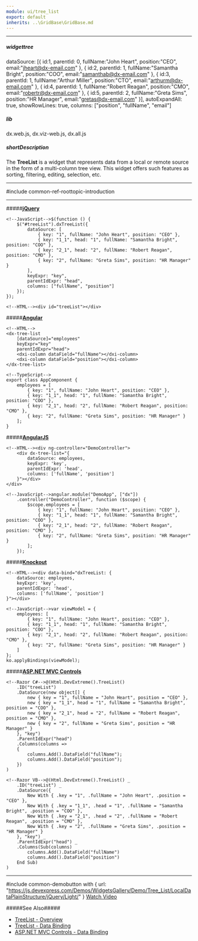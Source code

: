 ```yaml
---
module: ui/tree_list
export: default
inherits: ..\GridBase\GridBase.md
---
```

---
##### widgettree
dataSource: 
[{
      id:1, parentId: 0, fullName:"John Heart", position:"CEO", email:"jheart@dx-email.com"
    }, {
      id:2, parentId: 1, fullName:"Samantha Bright", position:"COO", email:"samanthab@dx-email.com"
    }, {
      id:3, parentId: 1, fullName:"Arthur Miller", position:"CTO", email:"arthurm@dx-email.com"
    }, {
      id:4, parentId: 1, fullName:"Robert Reagan", position:"CMO", email:"robertr@dx-email.com"
    }, {
      id:5, parentId: 2, fullName:"Greta Sims", position:"HR Manager", email:"gretas@dx-email.com"
}],
autoExpandAll: true,
showRowLines: true,
columns: ["position", "fullName", "email"]

##### lib
dx.web.js, dx.viz-web.js, dx.all.js

##### shortDescription
The **TreeList** is a widget that represents data from a local or remote source in the form of a multi-column tree view. This widget offers such features as sorting, filtering, editing, selection, etc.

---
#include common-ref-roottopic-introduction

---
#####[**jQuery**](/concepts/00%20Getting%20Started/10%20Widget%20Basics%20-%20jQuery/01%20Create%20and%20Configure%20a%20Widget.md '/Documentation/Guide/Getting_Started/Widget_Basics_-_jQuery/Create_and_Configure_a_Widget/')  

    <!--JavaScript-->$(function () {
        $("#treeList").dxTreeList({
            dataSource: [
                { key: "1", fullName: "John Heart", position: "CEO" }, 
                { key: "1_1", head: "1", fullName: "Samantha Bright", position: "COO" }, 
                { key: "2_1", head: "2", fullName: "Robert Reagan", position: "CMO" }, 
                { key: "2", fullName: "Greta Sims", position: "HR Manager" }
            ],
            keyExpr: "key",
            parentIdExpr: "head",
            columns: ["fullName", "position"]
        });
    });

    <!--HTML--><div id="treeList"></div>

#####[**Angular**](/concepts/00%20Getting%20Started/15%20Widget%20Basics%20-%20Angular/01%20Create%20and%20Configure%20a%20Widget.md '/Documentation/Guide/Getting_Started/Widget_Basics_-_Angular/Create_and_Configure_a_Widget/')  

    <!--HTML-->
    <dx-tree-list 
        [dataSource]="employees"
        keyExpr="key"
        parentIdExpr="head">
        <dxi-column dataField="fullName"></dxi-column>
        <dxi-column dataField="position"></dxi-column>
    </dx-tree-list>

    <!--TypeScript-->
    export class AppComponent {
        employees = [
            { key: "1", fullName: "John Heart", position: "CEO" }, 
            { key: "1_1", head: "1", fullName: "Samantha Bright", position: "COO" }, 
            { key: "2_1", head: "2", fullName: "Robert Reagan", position: "CMO" }, 
            { key: "2", fullName: "Greta Sims", position: "HR Manager" }
        ];
    }

#####[**AngularJS**](/concepts/00%20Getting%20Started/20%20Widget%20Basics%20-%20AngularJS/01%20Create%20and%20Configure%20a%20Widget.md '/Documentation/Guide/Getting_Started/Widget_Basics_-_AngularJS/Create_and_Configure_a_Widget/')  

    <!--HTML--><div ng-controller="DemoController">
        <div dx-tree-list="{
            dataSource: employees,
            keyExpr: 'key',
            parentIdExpr: 'head',
            columns: ['fullName', 'position']
        }"></div>
    </div>

    <!--JavaScript-->angular.module("DemoApp", ["dx"])
        .controller("DemoController", function ($scope) {
            $scope.employees = [
                { key: "1", fullName: "John Heart", position: "CEO" }, 
                { key: "1_1", head: "1", fullName: "Samantha Bright", position: "COO" }, 
                { key: "2_1", head: "2", fullName: "Robert Reagan", position: "CMO" }, 
                { key: "2", fullName: "Greta Sims", position: "HR Manager" }
            ];
        });

#####[**Knockout**](/concepts/00%20Getting%20Started/25%20Widget%20Basics%20-%20Knockout/01%20Create%20and%20Configure%20a%20Widget.md '/Documentation/Guide/Getting_Started/Widget_Basics_-_Knockout/Create_and_Configure_a_Widget/')  

    <!--HTML--><div data-bind="dxTreeList: {
        dataSource: employees,
        keyExpr: 'key',
        parentIdExpr: 'head',
        columns: ['fullName', 'position']
    }"></div>

    <!--JavaScript-->var viewModel = {
        employees: [
            { key: "1", fullName: "John Heart", position: "CEO" }, 
            { key: "1_1", head: "1", fullName: "Samantha Bright", position: "COO" }, 
            { key: "2_1", head: "2", fullName: "Robert Reagan", position: "CMO" }, 
            { key: "2", fullName: "Greta Sims", position: "HR Manager" }
        ]
    };
    ko.applyBindings(viewModel);

#####[**ASP.NET MVC Controls**](/Documentation/Guide/ASP.NET_MVC_Controls/Fundamentals/#Creating_a_Widget)

    <!--Razor C#-->@(Html.DevExtreme().TreeList()
        .ID("treeList")
        .DataSource(new object[] {
            new { key = "1", fullName = "John Heart", position = "CEO" },
            new { key = "1_1", head = "1", fullName = "Samantha Bright", position = "COO" },
            new { key = "2_1", head = "2", fullName = "Robert Reagan", position = "CMO" },
            new { key = "2", fullName = "Greta Sims", position = "HR Manager" }
        }, "key")
        .ParentIdExpr("head")
        .Columns(columns =>
        {
            columns.Add().DataField("fullName");
            columns.Add().DataField("position");
        })
    )

    <!--Razor VB-->@(Html.DevExtreme().TreeList() _
        .ID("treeList") _
        .DataSource({
            New With { .key = "1", .fullName = "John Heart", .position = "CEO" },
            New With { .key = "1_1", .head = "1", .fullName = "Samantha Bright", .position = "COO" },
            New With { .key = "2_1", .head = "2", .fullName = "Robert Reagan", .position = "CMO" },
            New With { .key = "2", .fullName = "Greta Sims", .position = "HR Manager" }
        }, "key") _
        .ParentIdExpr("head") _
        .Columns(Sub(columns)
            columns.Add().DataField("fullName")
            columns.Add().DataField("position")
        End Sub)
    )

---

#include common-demobutton with {
    url: "https://js.devexpress.com/Demos/WidgetsGallery/Demo/Tree_List/LocalDataPlainStructure/jQuery/Light/"
}
<a href="https://www.youtube.com/watch?v=jiqYFESy_Hw&list=PL8h4jt35t1wjGvgflbHEH_e3b23AA30-z" class="button orange small fix-width-155" target="_blank">Watch Video</a>

#####See Also#####
- [TreeList - Overview](/concepts/05%20Widgets/TreeList/00%20Overview.md '/Documentation/Guide/Widgets/TreeList/Overview/')
- [TreeList - Data Binding](/concepts/05%20Widgets/TreeList/05%20Data%20Binding '/Documentation/Guide/Widgets/TreeList/Data_Binding/')
- [ASP.NET MVC Controls - Data Binding](/concepts/35%20ASP.NET%20MVC%20Controls/30%20Data%20Binding '/Documentation/Guide/ASP.NET_MVC_Controls/Data_Binding/')